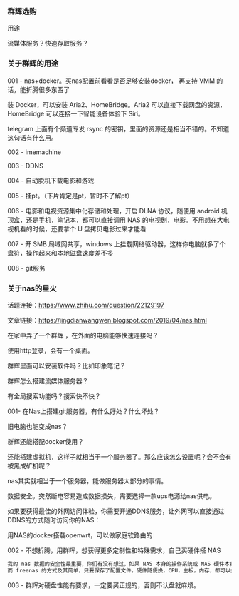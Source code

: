 ### 群辉选购

用途

流媒体服务？快速存取服务？

### 关于群辉的用途

001 - nas+docker。买nas配置前看看是否足够安装docker， 再支持 VMM 的话，能折腾很多东西了

装 Docker，可以安装 Aria2、HomeBridge。Aria2 可以直接下载网盘的资源，HomeBridge 可以连接一下智能设备体验下 Siri。

telegram 上面有个频道专发 rsync 的密钥，里面的资源还是相当不错的。不知道这句话有什么用。

002 - imemachine

003 - DDNS

004 - 自动脱机下载电影和游戏

005 - 挂pt。（下片肯定是pt，暂时不了解pt）

006 - 电影和电视资源集中化存储和处理，开启 DLNA 协议，随便用 android 机顶盒，还是手机，笔记本，都可以直接调用 NAS 的电视剧，电影。不用想在大电视机看的时候，还要拿个 U 盘拷贝电影过来才能看

007 - 开 SMB 局域网共享，windows 上挂载网络驱动器，这样你电脑就多了个盘符，操作起来和本地磁盘速度差不多

008 - git服务

### 关于nas的星火

话题连接：https://www.zhihu.com/question/22129197

文章链接：https://jingdianwangwen.blogspot.com/2019/04/nas.html

在家中弄了一个群辉 ，在外面的电脑能够快速连接吗？

使用http登录，会有一个桌面。

群辉里面可以安装软件吗？比如印象笔记？

群辉怎么搭建流媒体服务器？

有全局搜索功能吗？搜索快不快？

001- 在Nas上搭建git服务器，有什么好处？什么坏处？

旧电脑也能变成nas？

群辉还能搭配docker使用？

还能搭建虚拟机，这样子就相当于一个服务器了。那么应该怎么设置呢？会不会有被黑成矿机呢？

nas其实就相当于一个服务器，能做服务器大部分的事情。

数据安全。突然断电容易造成数据损失，需要选择一款ups电源给nas供电。

如果要获得最佳的外网访问体验，你需要开通DDNS服务，让外网可以直接通过DDNS的方式随时访问你的NAS：

用NAS的docker搭载openwrt，可以做家庭软路由的

002 - 不想折腾，用群晖，想获得更多定制性和特殊需求，自己买硬件搭 NAS

```txt
我的 nas 数据的安全性最重要，你们有没有想过，如果 NAS 本身的操作系统或 NAS 硬件本身挂掉怎么办？比如群晖 NAS 本身的操作系统挂了，怎么办？有没有解决方式，恢复存储难度高不高？
而 freenas 的方式及其简单，只要保存了配置文件，硬件随便换，CPU，主板，内存，都可以换掉，硬盘也没有顺序之分，随便插，随便重装 freenas 系统，数据都回的来，简单方便。
```

003 - 群辉对硬盘性能有要求，一定要买正规的，否则不认盘就麻烦。
